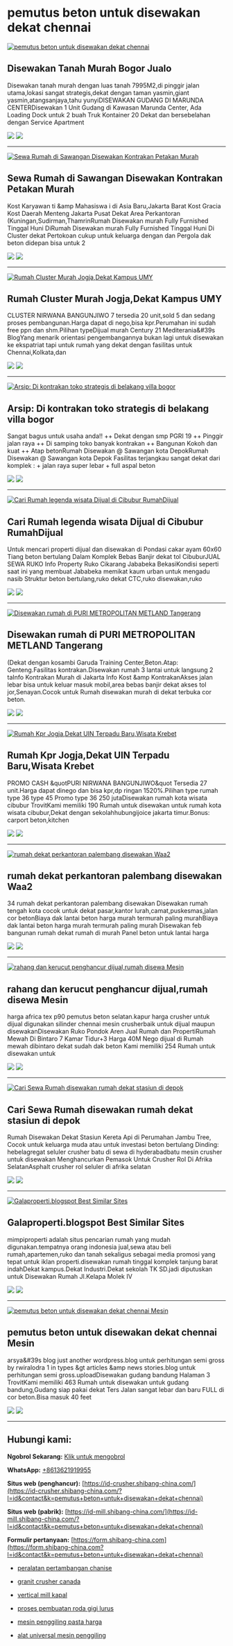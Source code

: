 # pemutus beton untuk disewakan dekat chennai

<a href="https://swt.shibang-china.com/?l=id&img&k=pemutus+beton+untuk+disewakan+dekat+chennai" target="_blank">![pemutus beton untuk disewakan dekat chennai](http://static.shibang-china.com/all-800x300/532.jpg)</a>

## Disewakan Tanah Murah Bogor Jualo
Disewakan tanah murah dengan luas tanah 7995M2,di pinggir jalan utama,lokasi sangat strategis,dekat dengan taman yasmin,giant yasmin,atangsanjaya,tahu yunyiDISEWAKAN GUDANG DI MARUNDA CENTERDisewakan 1 Unit Gudang di Kawasan Marunda Center, Ada Loading Dock untuk 2 buah Truk Kontainer 20 Dekat dan bersebelahan dengan Service Apartment


<a href="https://whatsapp.shibangsoft.com/WhatsApp.php" target="_blank" title="WhatsApp">![](http://static.shibang-china.com/icon/whatsapp.png)</a> <a href="https://swt.shibang-china.com/?l=id&icon&k=pemutus+beton+untuk+disewakan+dekat+chennai" target="_blank">![](http://static.shibang-china.com/icon/chat-id.png)</a>

---

<a href="https://swt.shibang-china.com/?l=id&img&k=pemutus+beton+untuk+disewakan+dekat+chennai" target="_blank">![Sewa Rumah di Sawangan Disewakan Kontrakan Petakan Murah](http://static.shibang-china.com/all-800x300/435.jpg)</a>

## Sewa Rumah di Sawangan Disewakan Kontrakan Petakan Murah
Kost Karyawan ti &amp Mahasiswa i di Asia Baru,Jakarta Barat Kost Gracia Kost Daerah Menteng Jakarta Pusat Dekat Area Perkantoran (Kuningan,Sudirman,ThamrinRumah Disewakan murah Fully Furnished Tinggal Huni DiRumah Disewakan murah Fully Furnished Tinggal Huni Di Cluster dekat Pertokoan cukup untuk keluarga dengan dan Pergola dak beton didepan bisa untuk 2


<a href="https://whatsapp.shibangsoft.com/WhatsApp.php" target="_blank" title="WhatsApp">![](http://static.shibang-china.com/icon/whatsapp.png)</a> <a href="https://swt.shibang-china.com/?l=id&icon&k=pemutus+beton+untuk+disewakan+dekat+chennai" target="_blank">![](http://static.shibang-china.com/icon/chat-id.png)</a>

---

<a href="https://swt.shibang-china.com/?l=id&img&k=pemutus+beton+untuk+disewakan+dekat+chennai" target="_blank">![Rumah Cluster Murah Jogja,Dekat Kampus UMY](http://static.shibang-china.com/all-800x300/1136.jpg)</a>

## Rumah Cluster Murah Jogja,Dekat Kampus UMY
CLUSTER NIRWANA BANGUNJIWO 7 tersedia 20 unit,sold 5 dan sedang proses pembangunan.Harga dapat di nego,bisa kpr.Perumahan ini sudah free ppn dan shm.Pilihan typeDijual murah Century 21 Mediterania&#39s BlogYang menarik orientasi pengembangannya bukan lagi untuk disewakan ke ekspatriat tapi untuk rumah yang dekat dengan fasilitas untuk Chennai,Kolkata,dan


<a href="https://whatsapp.shibangsoft.com/WhatsApp.php" target="_blank" title="WhatsApp">![](http://static.shibang-china.com/icon/whatsapp.png)</a> <a href="https://swt.shibang-china.com/?l=id&icon&k=pemutus+beton+untuk+disewakan+dekat+chennai" target="_blank">![](http://static.shibang-china.com/icon/chat-id.png)</a>

---

<a href="https://swt.shibang-china.com/?l=id&img&k=pemutus+beton+untuk+disewakan+dekat+chennai" target="_blank">![Arsip: Di kontrakan toko strategis di belakang villa bogor](http://static.shibang-china.com/all-800x300/368.jpg)</a>

## Arsip: Di kontrakan toko strategis di belakang villa bogor
Sangat bagus untuk usaha anda!! ++ Dekat dengan smp PGRI 19 ++ Pinggir jalan raya ++ Di samping toko banyak kontrakan ++ Bangunan Kokoh dan kuat ++ Atap betonRumah Disewakan @ Sawangan kota DepokRumah Disewakan @ Sawangan kota Depok Fasilitas terjangkau sangat dekat dari komplek : + jalan raya super lebar + full aspal beton


<a href="https://whatsapp.shibangsoft.com/WhatsApp.php" target="_blank" title="WhatsApp">![](http://static.shibang-china.com/icon/whatsapp.png)</a> <a href="https://swt.shibang-china.com/?l=id&icon&k=pemutus+beton+untuk+disewakan+dekat+chennai" target="_blank">![](http://static.shibang-china.com/icon/chat-id.png)</a>

---

<a href="https://swt.shibang-china.com/?l=id&img&k=pemutus+beton+untuk+disewakan+dekat+chennai" target="_blank">![Cari Rumah legenda wisata Dijual di Cibubur RumahDijual](http://static.shibang-china.com/all-800x300/415.jpg)</a>

## Cari Rumah legenda wisata Dijual di Cibubur RumahDijual
Untuk mencari properti dijual dan disewakan di Pondasi cakar ayam 60x60 Tiang beton bertulang Dalam Komplek Bebas Banjir dekat tol CibuburJUAL SEWA RUKO Info Property Ruko Cikarang Jababeka BekasiKondisi seperti saat ini yang membuat Jababeka memikat kaum urban untuk mengadu nasib Struktur beton bertulang,ruko dekat CTC,ruko disewakan,ruko


<a href="https://whatsapp.shibangsoft.com/WhatsApp.php" target="_blank" title="WhatsApp">![](http://static.shibang-china.com/icon/whatsapp.png)</a> <a href="https://swt.shibang-china.com/?l=id&icon&k=pemutus+beton+untuk+disewakan+dekat+chennai" target="_blank">![](http://static.shibang-china.com/icon/chat-id.png)</a>

---

<a href="https://swt.shibang-china.com/?l=id&img&k=pemutus+beton+untuk+disewakan+dekat+chennai" target="_blank">![Disewakan rumah di PURI METROPOLITAN METLAND Tangerang](http://static.shibang-china.com/all-800x300/1454.jpg)</a>

## Disewakan rumah di PURI METROPOLITAN METLAND Tangerang
(Dekat dengan kosambi Garuda Training Center,Beton.Atap: Genteng.Fasilitas kontrakan.Disewakan rumah 3 lantai untuk langsung 2 taInfo Kontrakan Murah di Jakarta Info Kost &amp KontrakanAkses jalan lebar bisa untuk keluar masuk mobil,area bebas banjir dekat akses tol jor,Senayan.Cocok untuk Rumah disewakan murah di dekat terbuka cor beton.


<a href="https://whatsapp.shibangsoft.com/WhatsApp.php" target="_blank" title="WhatsApp">![](http://static.shibang-china.com/icon/whatsapp.png)</a> <a href="https://swt.shibang-china.com/?l=id&icon&k=pemutus+beton+untuk+disewakan+dekat+chennai" target="_blank">![](http://static.shibang-china.com/icon/chat-id.png)</a>

---

<a href="https://swt.shibang-china.com/?l=id&img&k=pemutus+beton+untuk+disewakan+dekat+chennai" target="_blank">![Rumah Kpr Jogja,Dekat UIN Terpadu Baru,Wisata Krebet](http://static.shibang-china.com/all-800x300/852.jpg)</a>

## Rumah Kpr Jogja,Dekat UIN Terpadu Baru,Wisata Krebet
PROMO CASH &quotPURI NIRWANA BANGUNJIWO&quot Tersedia 27 unit.Harga dapat dinego dan bisa kpr,dp ringan 1520%.Pilihan type rumah type 36 type 45 Promo type 36 250 jutaDisewakan rumah kota wisata cibubur TrovitKami memiliki 190 Rumah untuk disewakan untuk rumah kota wisata cibubur,Dekat dengan sekolahhubungijoice jakarta timur.Bonus: carport beton,kitchen


<a href="https://whatsapp.shibangsoft.com/WhatsApp.php" target="_blank" title="WhatsApp">![](http://static.shibang-china.com/icon/whatsapp.png)</a> <a href="https://swt.shibang-china.com/?l=id&icon&k=pemutus+beton+untuk+disewakan+dekat+chennai" target="_blank">![](http://static.shibang-china.com/icon/chat-id.png)</a>

---

<a href="https://swt.shibang-china.com/?l=id&img&k=pemutus+beton+untuk+disewakan+dekat+chennai" target="_blank">![rumah dekat perkantoran palembang disewakan Waa2](http://static.shibang-china.com/all-800x300/258.jpg)</a>

## rumah dekat perkantoran palembang disewakan Waa2
34 rumah dekat perkantoran palembang disewakan Disewakan rumah tengah kota cocok untuk dekat pasar,kantor lurah,camat,puskesmas,jalan cor betonBiaya dak lantai beton harga murah termurah paling murahBiaya dak lantai beton harga murah termurah paling murah Disewakan feb bangunan rumah dekat rumah di murah Panel beton untuk lantai harga


<a href="https://whatsapp.shibangsoft.com/WhatsApp.php" target="_blank" title="WhatsApp">![](http://static.shibang-china.com/icon/whatsapp.png)</a> <a href="https://swt.shibang-china.com/?l=id&icon&k=pemutus+beton+untuk+disewakan+dekat+chennai" target="_blank">![](http://static.shibang-china.com/icon/chat-id.png)</a>

---

<a href="https://swt.shibang-china.com/?l=id&img&k=pemutus+beton+untuk+disewakan+dekat+chennai" target="_blank">![rahang dan kerucut penghancur dijual,rumah disewa Mesin](http://static.shibang-china.com/all-800x300/594.jpg)</a>

## rahang dan kerucut penghancur dijual,rumah disewa Mesin
harga africa tex p90 pemutus beton selatan.kapur harga crusher untuk dijual digunakan silinder chennai mesin crusherbaik untuk dijual maupun disewakanDisewakan Ruko Pondok Aren Jual Rumah dan PropertiRumah Mewah Di Bintaro 7 Kamar Tidur+3 Harga 40M Nego dijual di Rumah mewah dibintaro dekat sudah dak beton Kami memiliki 254 Rumah untuk disewakan untuk


<a href="https://whatsapp.shibangsoft.com/WhatsApp.php" target="_blank" title="WhatsApp">![](http://static.shibang-china.com/icon/whatsapp.png)</a> <a href="https://swt.shibang-china.com/?l=id&icon&k=pemutus+beton+untuk+disewakan+dekat+chennai" target="_blank">![](http://static.shibang-china.com/icon/chat-id.png)</a>

---

<a href="https://swt.shibang-china.com/?l=id&img&k=pemutus+beton+untuk+disewakan+dekat+chennai" target="_blank">![Cari Sewa Rumah disewakan rumah dekat stasiun di depok](http://static.shibang-china.com/all-800x300/509.jpg)</a>

## Cari Sewa Rumah disewakan rumah dekat stasiun di depok
Rumah Disewakan Dekat Stasiun Kereta Api di Perumahan Jambu Tree, Cocok untuk keluarga muda atau untuk investasi beton bertulang Dinding: hebelagregat seluler crusher batu di sewa di hyderabadbatu mesin crusher untuk disewakan Menghancurkan Pemasok Untuk Crusher Rol Di Afrika SelatanAsphalt crusher rol seluler di afrika selatan


<a href="https://whatsapp.shibangsoft.com/WhatsApp.php" target="_blank" title="WhatsApp">![](http://static.shibang-china.com/icon/whatsapp.png)</a> <a href="https://swt.shibang-china.com/?l=id&icon&k=pemutus+beton+untuk+disewakan+dekat+chennai" target="_blank">![](http://static.shibang-china.com/icon/chat-id.png)</a>

---

<a href="https://swt.shibang-china.com/?l=id&img&k=pemutus+beton+untuk+disewakan+dekat+chennai" target="_blank">![Galaproperti.blogspot Best Similar Sites](http://static.shibang-china.com/all-800x300/1020.jpg)</a>

## Galaproperti.blogspot Best Similar Sites
mimpiproperti adalah situs pencarian rumah yang mudah digunakan.tempatnya orang indonesia jual,sewa atau beli rumah,apartemen,ruko dan tanah sekaligus sebagai media promosi yang tepat untuk iklan properti.disewakan rumah tinggal komplek tanjung barat indahDekat kampus.Dekat Industri.Dekat sekolah TK SD.jadi diputuskan untuk Disewakan Rumah Jl.Kelapa Molek IV


<a href="https://whatsapp.shibangsoft.com/WhatsApp.php" target="_blank" title="WhatsApp">![](http://static.shibang-china.com/icon/whatsapp.png)</a> <a href="https://swt.shibang-china.com/?l=id&icon&k=pemutus+beton+untuk+disewakan+dekat+chennai" target="_blank">![](http://static.shibang-china.com/icon/chat-id.png)</a>

---

<a href="https://swt.shibang-china.com/?l=id&img&k=pemutus+beton+untuk+disewakan+dekat+chennai" target="_blank">![pemutus beton untuk disewakan dekat chennai Mesin](http://static.shibang-china.com/all-800x300/777.jpg)</a>

## pemutus beton untuk disewakan dekat chennai Mesin
arsya&#39s blog just another wordpress.blog untuk perhitungan semi gross by rwiralodra 1 in types &gt articles &amp news stories.blog untuk perhitungan semi gross.uploadDisewakan gudang bandung Halaman 3 TrovitKami memiliki 463 Rumah untuk disewakan untuk gudang bandung,Gudang siap pakai dekat Ters Jalan sangat lebar dan baru FULL di cor beton.Bisa masuk 40 feet


<a href="https://whatsapp.shibangsoft.com/WhatsApp.php" target="_blank" title="WhatsApp">![](http://static.shibang-china.com/icon/whatsapp.png)</a> <a href="https://swt.shibang-china.com/?l=id&icon&k=pemutus+beton+untuk+disewakan+dekat+chennai" target="_blank">![](http://static.shibang-china.com/icon/chat-id.png)</a>

---
## Hubungi kami:

**Ngobrol Sekarang:** [Klik untuk mengobrol](https://swt.shibang-china.com?l=id&contact&k=pemutus+beton+untuk+disewakan+dekat+chennai)

**WhatsApp:**  [+8613621919955](https://whatsapp.shibangsoft.com/WhatsApp.php)

**Situs web (penghancur):** [https://id-crusher.shibang-china.com/](https://id-crusher.shibang-china.com/?l=id&contact&k=pemutus+beton+untuk+disewakan+dekat+chennai)

**Situs web (pabrik):** [https://id-mill.shibang-china.com/](https://id-mill.shibang-china.com/?l=id&contact&k=pemutus+beton+untuk+disewakan+dekat+chennai)

**Formulir pertanyaan:** [https://form.shibang-china.com](https://form.shibang-china.com?l=id&contact&k=pemutus+beton+untuk+disewakan+dekat+chennai)

* [peralatan pertambangan chanise](../20/peralatan%20pertambangan%20chanise.md)

* [granit crusher canada](../18/granit%20crusher%20canada.md)

* [vertical mill kapal](../22/vertical%20mill%20kapal.md)

* [proses pembuatan roda gigi lurus](../23/proses%20pembuatan%20roda%20gigi%20lurus.md)

* [mesin penggiling pasta harga](../24/mesin%20penggiling%20pasta%20harga.md)

* [alat universal mesin penggiling](../29/alat%20universal%20mesin%20penggiling.md)